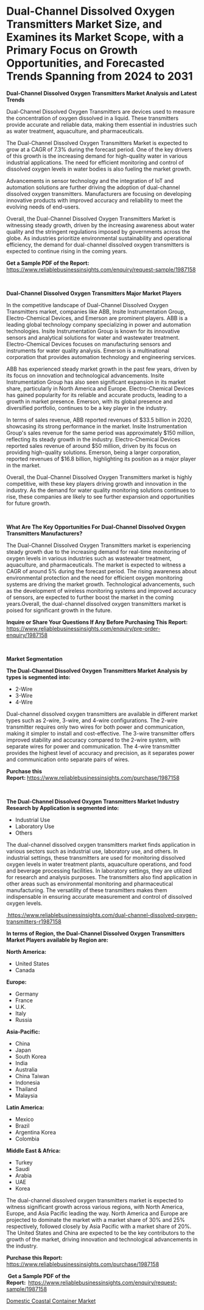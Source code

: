 <p><h1>Dual-Channel Dissolved Oxygen Transmitters Market Size, and Examines its Market Scope, with a Primary Focus on Growth Opportunities, and Forecasted Trends Spanning from 2024 to 2031</h1></p><p><strong>Dual-Channel Dissolved Oxygen Transmitters Market Analysis and Latest Trends</strong></p>
<p><p>Dual-Channel Dissolved Oxygen Transmitters are devices used to measure the concentration of oxygen dissolved in a liquid. These transmitters provide accurate and reliable data, making them essential in industries such as water treatment, aquaculture, and pharmaceuticals.</p><p>The Dual-Channel Dissolved Oxygen Transmitters Market is expected to grow at a CAGR of 7.3% during the forecast period. One of the key drivers of this growth is the increasing demand for high-quality water in various industrial applications. The need for efficient monitoring and control of dissolved oxygen levels in water bodies is also fueling the market growth.</p><p>Advancements in sensor technology and the integration of IoT and automation solutions are further driving the adoption of dual-channel dissolved oxygen transmitters. Manufacturers are focusing on developing innovative products with improved accuracy and reliability to meet the evolving needs of end-users.</p><p>Overall, the Dual-Channel Dissolved Oxygen Transmitters Market is witnessing steady growth, driven by the increasing awareness about water quality and the stringent regulations imposed by governments across the globe. As industries prioritize environmental sustainability and operational efficiency, the demand for dual-channel dissolved oxygen transmitters is expected to continue rising in the coming years.</p></p>
<p><strong>Get a Sample PDF of the Report:&nbsp;</strong> <a href="https://www.reliablebusinessinsights.com/enquiry/request-sample/1987158">https://www.reliablebusinessinsights.com/enquiry/request-sample/1987158</a></p>
<p>&nbsp;</p>
<p><strong>Dual-Channel Dissolved Oxygen Transmitters Major Market Players</strong></p>
<p><p>In the competitive landscape of Dual-Channel Dissolved Oxygen Transmitters market, companies like ABB, Insite Instrumentation Group, Electro-Chemical Devices, and Emerson are prominent players. ABB is a leading global technology company specializing in power and automation technologies. Insite Instrumentation Group is known for its innovative sensors and analytical solutions for water and wastewater treatment. Electro-Chemical Devices focuses on manufacturing sensors and instruments for water quality analysis. Emerson is a multinational corporation that provides automation technology and engineering services.</p><p>ABB has experienced steady market growth in the past few years, driven by its focus on innovation and technological advancements. Insite Instrumentation Group has also seen significant expansion in its market share, particularly in North America and Europe. Electro-Chemical Devices has gained popularity for its reliable and accurate products, leading to a growth in market presence. Emerson, with its global presence and diversified portfolio, continues to be a key player in the industry.</p><p>In terms of sales revenue, ABB reported revenues of $33.5 billion in 2020, showcasing its strong performance in the market. Insite Instrumentation Group's sales revenue for the same period was approximately $150 million, reflecting its steady growth in the industry. Electro-Chemical Devices reported sales revenue of around $50 million, driven by its focus on providing high-quality solutions. Emerson, being a larger corporation, reported revenues of $16.8 billion, highlighting its position as a major player in the market.</p><p>Overall, the Dual-Channel Dissolved Oxygen Transmitters market is highly competitive, with these key players driving growth and innovation in the industry. As the demand for water quality monitoring solutions continues to rise, these companies are likely to see further expansion and opportunities for future growth.</p></p>
<p>&nbsp;</p>
<p><strong>What Are The Key Opportunities For Dual-Channel Dissolved Oxygen Transmitters Manufacturers?</strong></p>
<p><p>The Dual-Channel Dissolved Oxygen Transmitters market is experiencing steady growth due to the increasing demand for real-time monitoring of oxygen levels in various industries such as wastewater treatment, aquaculture, and pharmaceuticals. The market is expected to witness a CAGR of around 5% during the forecast period. The rising awareness about environmental protection and the need for efficient oxygen monitoring systems are driving the market growth. Technological advancements, such as the development of wireless monitoring systems and improved accuracy of sensors, are expected to further boost the market in the coming years.Overall, the dual-channel dissolved oxygen transmitters market is poised for significant growth in the future.</p></p>
<p><strong>Inquire or Share Your Questions If Any Before Purchasing This Report:</strong> <a href="https://www.reliablebusinessinsights.com/enquiry/pre-order-enquiry/1987158">https://www.reliablebusinessinsights.com/enquiry/pre-order-enquiry/1987158</a></p>
<p>&nbsp;</p>
<p><strong>Market Segmentation</strong></p>
<p><strong>The Dual-Channel Dissolved Oxygen Transmitters Market Analysis by types is segmented into:</strong></p>
<p><ul><li>2-Wire</li><li>3-Wire</li><li>4-Wire</li></ul></p>
<p><p>Dual-channel dissolved oxygen transmitters are available in different market types such as 2-wire, 3-wire, and 4-wire configurations. The 2-wire transmitter requires only two wires for both power and communication, making it simpler to install and cost-effective. The 3-wire transmitter offers improved stability and accuracy compared to the 2-wire system, with separate wires for power and communication. The 4-wire transmitter provides the highest level of accuracy and precision, as it separates power and communication onto separate pairs of wires.</p></p>
<p><strong>Purchase this Report:&nbsp;</strong><a href="https://www.reliablebusinessinsights.com/purchase/1987158">https://www.reliablebusinessinsights.com/purchase/1987158</a></p>
<p>&nbsp;</p>
<p><strong>The Dual-Channel Dissolved Oxygen Transmitters Market Industry Research by Application is segmented into:</strong></p>
<p><ul><li>Industrial Use</li><li>Laboratory Use</li><li>Others</li></ul></p>
<p><p>The dual-channel dissolved oxygen transmitters market finds application in various sectors such as industrial use, laboratory use, and others. In industrial settings, these transmitters are used for monitoring dissolved oxygen levels in water treatment plants, aquaculture operations, and food and beverage processing facilities. In laboratory settings, they are utilized for research and analysis purposes. The transmitters also find application in other areas such as environmental monitoring and pharmaceutical manufacturing. The versatility of these transmitters makes them indispensable in ensuring accurate measurement and control of dissolved oxygen levels.</p></p>
<p><a href="https://www.reliablebusinessinsights.com/dual-channel-dissolved-oxygen-transmitters-r1987158">&nbsp;https://www.reliablebusinessinsights.com/dual-channel-dissolved-oxygen-transmitters-r1987158</a></p>
<p><strong>In terms of Region, the Dual-Channel Dissolved Oxygen Transmitters Market Players available by Region are:</strong></p>
<p>
    <p> <strong> North America: </strong>
        <ul>
            <li>United States</li>
            <li>Canada</li>
        </ul>
        </p> 
    <p> <strong> Europe: </strong>
        <ul>
            <li>Germany</li>
            <li>France</li>
            <li>U.K.</li>
            <li>Italy</li>
            <li>Russia</li>
        </ul>
        </p> 
    <p> <strong> Asia-Pacific: </strong>
        <ul>
            <li>China</li>
            <li>Japan</li>
            <li>South Korea</li>
            <li>India</li>
            <li>Australia</li>
            <li>China Taiwan</li>
            <li>Indonesia</li>
            <li>Thailand</li>
            <li>Malaysia</li>
        </ul>
        </p> 
    <p> <strong> Latin America: </strong>
        <ul>
            <li>Mexico</li>
            <li>Brazil</li>
            <li>Argentina Korea</li>
            <li>Colombia</li>
        </ul>
        </p> 
    <p> <strong> Middle East & Africa: </strong>
        <ul>
            <li>Turkey</li>
            <li>Saudi</li>
            <li>Arabia</li>
            <li>UAE</li>
            <li>Korea</li>
        </ul>
    </p>
    </p>
<p><p>The dual-channel dissolved oxygen transmitters market is expected to witness significant growth across various regions, with North America, Europe, and Asia Pacific leading the way. North America and Europe are projected to dominate the market with a market share of 30% and 25% respectively, followed closely by Asia Pacific with a market share of 20%. The United States and China are expected to be the key contributors to the growth of the market, driving innovation and technological advancements in the industry.</p></p>
<p><strong>Purchase this Report: </strong><a href="https://www.reliablebusinessinsights.com/purchase/1987158">https://www.reliablebusinessinsights.com/purchase/1987158</a></p>
<p>&nbsp;<strong>Get a Sample PDF of the Report:&nbsp;&nbsp;</strong><a href="https://www.reliablebusinessinsights.com/enquiry/request-sample/1987158">https://www.reliablebusinessinsights.com/enquiry/request-sample/1987158</a></p>
<p><strong></strong></p>
<p><p><a href="https://github.com/FrankHernanXXfnf/Market-Research-Report-List-1/blob/main/domestic-coastal-container-market.md">Domestic Coastal Container Market</a></p></p>